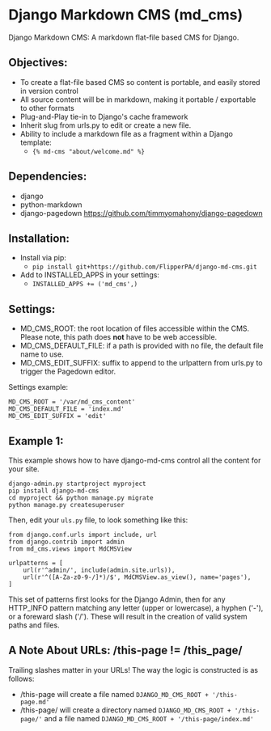 # Django Markdown CMS (md_cms)
Django Markdown CMS: A markdown flat-file based CMS for Django.

## Objectives:
* To create a flat-file based CMS so content is portable, and easily stored in version control
* All source content will be in markdown, making it portable / exportable to other formats
* Plug-and-Play tie-in to Django's cache framework
* Inherit slug from urls.py to edit or create a new file.
* Ability to include a markdown file as a fragment within a Django template:
    * `{% md-cms "about/welcome.md" %}`

## Dependencies:
* django
* python-markdown
* django-pagedown https://github.com/timmyomahony/django-pagedown

## Installation:
* Install via pip:
    * `pip install git+https://github.com/FlipperPA/django-md-cms.git`
* Add to INSTALLED_APPS in your settings:
    * `INSTALLED_APPS += ('md_cms',)`

## Settings:
* MD_CMS_ROOT: the root location of files accessible within the CMS. Please note, this path does **not** have to be web accessible.
* MD_CMS_DEFAULT_FILE: if a path is provided with no file, the default file name to use.
* MD_CMS_EDIT_SUFFIX: suffix to append to the urlpattern from urls.py to trigger the Pagedown editor.

Settings example:

    MD_CMS_ROOT = '/var/md_cms_content'
    MD_CMS_DEFAULT_FILE = 'index.md'
    MD_CMS_EDIT_SUFFIX = 'edit'

## Example 1:

This example shows how to have django-md-cms control all the content for your site.

    django-admin.py startproject myproject
    pip install django-md-cms
    cd myproject && python manage.py migrate
    python manage.py createsuperuser

Then, edit your `uls.py` file, to look something like this:

    from django.conf.urls import include, url
    from django.contrib import admin
    from md_cms.views import MdCMSView

    urlpatterns = [
        url(r'^admin/', include(admin.site.urls)),
        url(r'^([A-Za-z0-9-/]*)/$', MdCMSView.as_view(), name='pages'),
    ]

This set of patterns first looks for the Django Admin, then for any HTTP_INFO pattern matching any letter (upper or lowercase), a hyphen ('-'), or a foreward slash ('/'). These will result in the creation of valid system paths and files.


## A Note About URLs: /this-page != /this_page/

Trailing slashes matter in your URLs! The way the logic is constructed is as follows:

* /this-page will create a file named `DJANGO_MD_CMS_ROOT + '/this-page.md'`
* /this-page/ will create a directory named `DJANGO_MD_CMS_ROOT + '/this-page/'` and a file named `DJANGO_MD_CMS_ROOT + '/this-page/index.md'`

